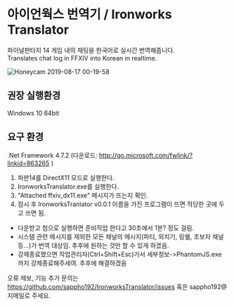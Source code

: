 # 아이언웍스 번역기 / Ironworks Translator  

파이널판타지 14 게임 내의 채팅을 한국어로 실시간 번역해줍니다.  
Translates chat log in FFXIV into Korean in realtime.  

![Honeycam 2019-08-17 00-19-58](https://user-images.githubusercontent.com/7788738/63179344-d8629200-c086-11e9-8ec9-d0325b919782.gif)

## 권장 실행환경  
Windows 10 64bit

## 요구 환경
.Net Framework 4.7.2 (다운로드: http://go.microsoft.com/fwlink/?linkid=863265 )

1. 파판14를 DirectX11 모드로 실행한다.  
2. IronworksTranslator.exe를 실행한다.  
3. "Attached ffxiv_dx11.exe" 메시지가 뜨는지 확인.  
4. 잠시 후 IronworksTranlator v0.0.1 이름을 가진 프로그램이 뜨면 적당한 곳에 두고 쓰면 됨.  
  
* 다운받고 첨으로 실행하면 준비작업 한다고 30초에서 1분? 정도 걸림.  
* 시스템 관련 메시지를 제외한 모든 채널의 메시지(파티, 외치기, 링쉘, 초보자 채널 등...)가 번역 대상임. 추후에 원하는 것만 할 수 있게 하겠음.  
* 강제종료했으면 작업관리자(Ctrl+Shift+Esc)가서 세부정보->PhantomJS.exe 까지 강제종료해주세여. 추후에 해결하겠음  

오류 제보, 기능 추가 문의는 https://github.com/sappho192/IronworksTranslator/issues 혹은 sappho192@지메일로 주세요.
